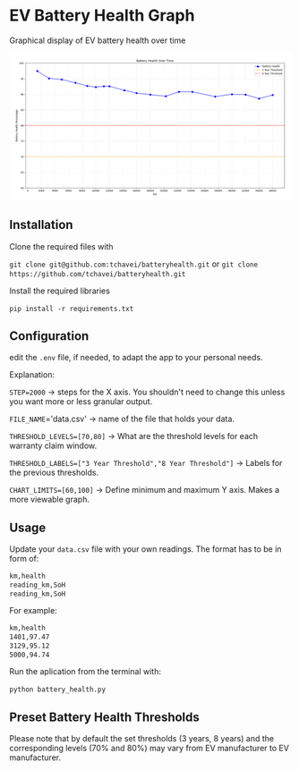 # EV Battery Health Graph

Graphical display of EV battery health over time

![Graph](https://github.com/tchavei/batteryhealth/blob/main/example_bat.png)

## Installation

Clone the required files with

`git clone git@github.com:tchavei/batteryhealth.git`
or
`git clone https://github.com/tchavei/batteryhealth.git`

Install the required libraries

`pip install -r requirements.txt`

## Configuration

edit the `.env` file, if needed, to adapt the app to your personal needs.

Explanation:

`STEP=2000` → steps for the X axis. You shouldn't need to change this unless you want more or less granular output.

`FILE_NAME`='data.csv' → name of the file that holds your data.

`THRESHOLD_LEVELS=[70,80]` → What are the threshold levels for each warranty claim window.

`THRESHOLD_LABELS=["3 Year Threshold","8 Year Threshold"]` → Labels for the previous thresholds.

`CHART_LIMITS=[60,100]` → Define minimum and maximum Y axis. Makes a more viewable graph.

## Usage

Update your `data.csv` file with your own readings. The format has to be in form of:

```
km,health
reading_km,SoH
reading_km,SoH
```

For example:

```
km,health
1401,97.47
3129,95.12
5000,94.74
```

Run the aplication from the terminal with:

`python battery_health.py`

## Preset Battery Health Thresholds

Please note that by default the set thresholds (3 years, 8 years) and the corresponding levels (70% and 80%) may vary from EV manufacturer to EV manufacturer.
